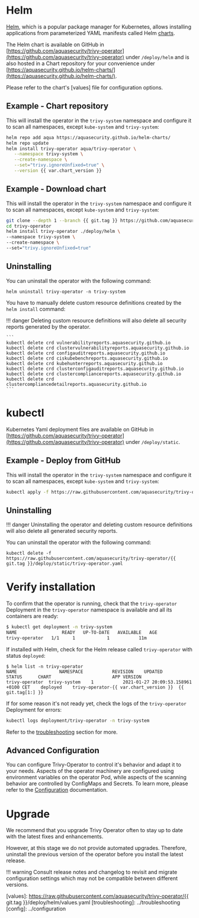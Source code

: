 # Helm

[Helm], which is a popular package manager for Kubernetes, allows installing applications from parameterized YAML manifests called Helm [charts].

The Helm chart is available on GitHub in [https://github.com/aquasecurity/trivy-operator](https://github.com/aquasecurity/trivy-operator) under `/deploy/helm` and is also hosted in a Chart repository for your convenience under [https://aquasecurity.github.io/helm-charts/](https://aquasecurity.github.io/helm-charts/).

Please refer to the chart's [values] file for configuration options.

## Example - Chart repository

This will install the operator in the `trivy-system` namespace and configure it to scan all namespaces, except `kube-system` and `trivy-system`:

```bash
helm repo add aqua https://aquasecurity.github.io/helm-charts/
helm repo update
helm install trivy-operator aqua/trivy-operator \
   --namespace trivy-system \
   --create-namespace \
   --set="trivy.ignoreUnfixed=true" \
   --version {{ var.chart_version }}
```

## Example - Download chart

This will install the operator in the `trivy-system` namespace and configure it to scan all namespaces, except `kube-system` and `trivy-system`:

```bash
git clone --depth 1 --branch {{ git.tag }} https://github.com/aquasecurity/trivy-operator.git
cd trivy-operator
helm install trivy-operator ./deploy/helm \
--namespace trivy-system \
--create-namespace \
--set="trivy.ignoreUnfixed=true"
```

## Uninstalling

You can uninstall the operator with the following command:

```
helm uninstall trivy-operator -n trivy-system
```

You have to manually delete custom resource definitions created by the `helm install` command:

!!! danger
    Deleting custom resource definitions will also delete all security reports generated by the operator.

    ```
    kubectl delete crd vulnerabilityreports.aquasecurity.github.io
    kubectl delete crd clustervulnerabilityreports.aquasecurity.github.io
    kubectl delete crd configauditreports.aquasecurity.github.io
    kubectl delete crd ciskubebenchreports.aquasecurity.github.io
    kubectl delete crd kubehunterreports.aquasecurity.github.io
    kubectl delete crd clusterconfigauditreports.aquasecurity.github.io
    kubectl delete crd clustercompliancereports.aquasecurity.github.io
    kubectl delete crd clustercompliancedetailreports.aquasecurity.github.io
    ```

# kubectl

Kubernetes Yaml deployment files are available on GitHub in [https://github.com/aquasecurity/trivy-operator](https://github.com/aquasecurity/trivy-operator) under `/deploy/static`.

## Example - Deploy from GitHub

This will install the operator in the `trivy-system` namespace and configure it to scan all namespaces, except `kube-system` and `trivy-system`:

```bash
kubectl apply -f https://raw.githubusercontent.com/aquasecurity/trivy-operator/{{ git.tag }}/deploy/static/trivy-operator.yaml
```

## Uninstalling

!!! danger
    Uninstalling the operator and deleting custom resource definitions will also delete all generated security reports.

You can uninstall the operator with the following command:

```
kubectl delete -f https://raw.githubusercontent.com/aquasecurity/trivy-operator/{{ git.tag }}/deploy/static/trivy-operator.yaml
```

# Verify installation

To confirm that the operator is running, check that the `trivy-operator` Deployment in the `trivy-operator` namespace is available and all its containers are ready:

```bash
$ kubectl get deployment -n trivy-system
NAME                 READY   UP-TO-DATE   AVAILABLE   AGE
trivy-operator   1/1     1            1           11m
```

If installed with Helm, check for the Helm release called `trivy-operator` with status `deployed`:

```console
$ helm list -n trivy-operator
NAME              	NAMESPACE         	REVISION	UPDATED                             	STATUS  	CHART                   	APP VERSION
trivy-operator	trivy-system	1       	2021-01-27 20:09:53.158961 +0100 CET	deployed	trivy-operator-{{ var.chart_version }}	{{ git.tag[1:] }}
```

If for some reason it's not ready yet, check the logs of the `trivy-operator` Deployment for errors:

```bash
kubectl logs deployment/trivy-operator -n trivy-system
```

Refer to the [troubleshooting](troubleshooting) section for more.


## Advanced Configuration

You can configure Trivy-Operator to control it's behavior and adapt it to your needs. Aspects of the operator machinery are configured using environment variables on the operator Pod, while aspects of the scanning behavior are controlled by ConfigMaps and Secrets.
To learn more, please refer to the [Configuration](config) documentation.

# Upgrade

We recommend that you upgrade Trivy Operator often to stay up to date with the latest fixes and enhancements.

However, at this stage we do not provide automated upgrades. Therefore, uninstall the previous version of the operator
before you install the latest release.

!!! warning
    Consult release notes and changelog to revisit and migrate configuration settings which may not be compatible
    between different versions.


[Helm]: https://helm.sh/
[charts]: https://helm.sh/docs/topics/charts/
[values]: https://raw.githubusercontent.com/aquasecurity/trivy-operator/{{ git.tag }}/deploy/helm/values.yaml
[troubleshooting]: ../troubleshooting
[config]: ../configuration